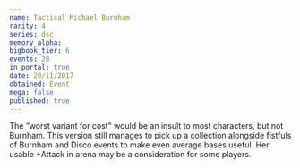 ```yaml
---
name: Tactical Michael Burnham
rarity: 4
series: dsc
memory_alpha:
bigbook_tier: 6
events: 28
in_portal: true
date: 20/11/2017
obtained: Event
mega: false
published: true
---
```


The “worst variant for cost" would be an insult to most characters, but not Burnham. This version still manages to pick up a collection alongside fistfuls of Burnham and Disco events to make even average bases useful. Her usable +Attack in arena may be a consideration for some players.
